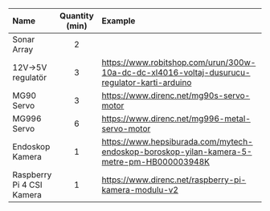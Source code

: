 
| Name                      | Quantity (min) | Example                                                                                        | Bought? |
|:--------------------------|:--------------:|:-----------------------------------------------------------------------------------------------|:-------:|
| Sonar Array               |       2        |                                                                                                |         |
| 12V->5V regulatör         |       3        | <https://www.robitshop.com/urun/300w-10a-dc-dc-xl4016-voltaj-dusurucu-regulator-karti-arduino> |         |
| MG90 Servo                |       3        | <https://www.direnc.net/mg90s-servo-motor>                                                     |         |
| MG996 Servo               |       6        | <https://www.direnc.net/mg996-metal-servo-motor>                                               |         |
| Endoskop Kamera           |       1        | <https://www.hepsiburada.com/mytech-endoskop-boroskop-yilan-kamera-5-metre-pm-HB000003948K>    |         |
| Raspberry Pi 4 CSI Kamera |       1        | <https://www.direnc.net/raspberry-pi-kamera-modulu-v2>                                         |   YES   |
	



